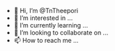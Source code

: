 - 👋 Hi, I’m @TnTheepori
- 👀 I’m interested in ...
- 🌱 I’m currently learning ...
- 💞️ I’m looking to collaborate on ...
- 📫 How to reach me ...

<!---
TnTheepori/TnTheepori is a ✨ special ✨ repository because its `README.md` (this file) appears on your GitHub profile.
You can click the Preview link to take a look at your changes.
--->

